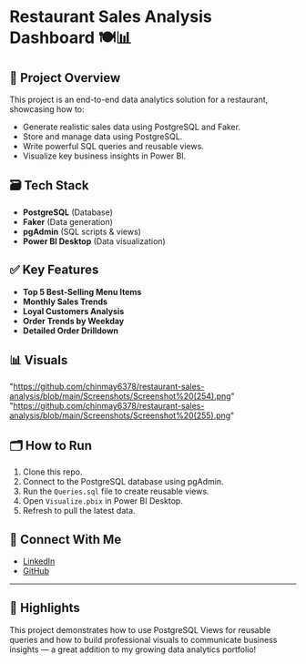 # Restaurant Sales Analysis Dashboard 🍽️📊

## 📌 Project Overview
This project is an end-to-end data analytics solution for a restaurant, showcasing how to:
- Generate realistic sales data using PostgreSQL and Faker.
- Store and manage data using PostgreSQL.
- Write powerful SQL queries and reusable views.
- Visualize key business insights in Power BI.

## 🗃️ Tech Stack
- **PostgreSQL** (Database)
- **Faker** (Data generation)
- **pgAdmin** (SQL scripts & views)
- **Power BI Desktop** (Data visualization)

## ✅ Key Features
- **Top 5 Best-Selling Menu Items**
- **Monthly Sales Trends**
- **Loyal Customers Analysis**
- **Order Trends by Weekday**
- **Detailed Order Drilldown**

## 📊 Visuals
"https://github.com/chinmay6378/restaurant-sales-analysis/blob/main/Screenshots/Screenshot%20(254).png"
"https://github.com/chinmay6378/restaurant-sales-analysis/blob/main/Screenshots/Screenshot%20(255).png"

## 🗂️ How to Run
1. Clone this repo.
2. Connect to the PostgreSQL database using pgAdmin.
3. Run the `Queries.sql` file to create reusable views.
4. Open `Visualize.pbix` in Power BI Desktop.
5. Refresh to pull the latest data.

## 🤝 Connect With Me
- [LinkedIn](https://www.linkedin.com/in/chinmay-pol-a934362b1/) <!-- Replace with your profile -->
- [GitHub](https://github.com/chinmay6378)

---

## 🚀 Highlights
This project demonstrates how to use PostgreSQL Views for reusable queries and how to build professional visuals to communicate business insights — a great addition to my growing data analytics portfolio!
